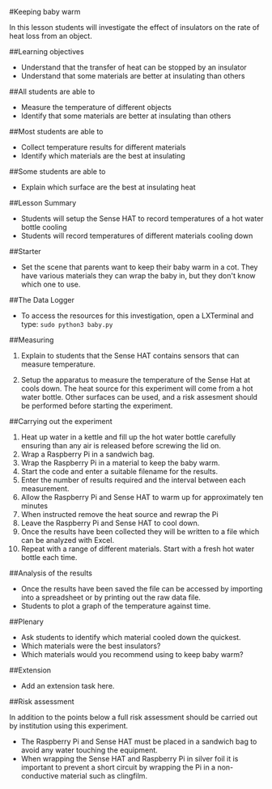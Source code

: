 #Keeping baby warm

In this lesson students will investigate the effect of insulators on the rate of heat loss from an object.

##Learning objectives

- Understand that the transfer of heat can be stopped by an insulator
- Understand that some materials are better at insulating than others


##All students are able to

- Measure the temperature of different objects 
- Identify that some materials are better at insulating than others

##Most students are able to

- Collect temperature results for different materials
- Identify which materials are the best at insulating

##Some students are able to

- Explain which surface are the best at insulating heat

##Lesson Summary

- Students will setup the Sense HAT to record temperatures of a hot water bottle cooling
- Students will record temperatures of different materials cooling down

##Starter

- Set the scene that parents want to keep their baby warm in a cot. They have various materials they can wrap the baby in, but they don't know which one to use.


##The Data Logger

- To access the resources for this investigation, open a LXTerminal and type: `sudo python3 baby.py`

##Measuring 

1. Explain to students that the Sense HAT contains sensors that can measure temperature.

1. Setup the apparatus to measure the temperature of the Sense Hat at cools down. The heat source for this experiment will come from a hot water bottle. Other surfaces can be used, and a risk assesment should be performed before starting the experiment.

##Carrying out the experiment

1. Heat up water in a kettle and fill up the hot water bottle carefully ensuring than any air is released before screwing the lid on.
1. Wrap a Raspberry Pi in a sandwich bag.
1. Wrap the Raspberry Pi in a material to keep the baby warm.
1. Start the code and enter a suitable filename for the results.
1. Enter the number of results required and the interval between each measurement.
1. Allow the Raspberry Pi and Sense HAT to warm up for approximately ten minutes
1. When instructed remove the heat source and rewrap the Pi
1. Leave the Raspberry Pi and Sense HAT to cool down.
1. Once the results have been collected they will be written to a file which can be analyzed with Excel.
1. Repeat with a range of different materials. Start with a fresh hot water bottle each time.

##Analysis of the results

- Once the results have been saved the file can be accessed by importing into a spreadsheet or by printing out the raw data file.
- Students to plot a graph of the temperature against time.

##Plenary

- Ask students to identify which material cooled down the quickest.
- Which materials were the best insulators?
- Which materials would you recommend using to keep baby warm?

##Extension

- Add an extension task here.

##Risk assessment

In addition to the points below a full risk assessment should be carried out by institution using this experiment.

- The Raspberry Pi and Sense HAT must be placed in a sandwich bag to avoid any water touching the equipment.
- When wrapping the Sense HAT and Raspberry Pi in silver foil it is important to prevent a short circuit by wrapping the Pi in a non-conductive material such as clingfilm.
